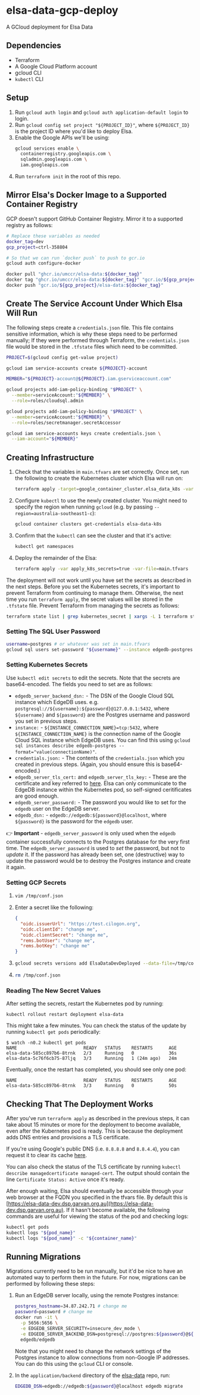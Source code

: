# elsa-data-gcp-deploy

A GCloud deployment for Elsa Data

## Dependencies

* Terraform
* A Google Cloud Platform account
* gcloud CLI
* `kubectl` CLI

## Setup

1. Run `gcloud auth login` and `gcloud auth application-default login` to login.
2. Run `gcloud config set project "${PROJECT_ID}"`, where `${PROJECT_ID}` is the project ID where you'd like to deploy Elsa.
3. Enable the Google APIs we'll be using:
   ```bash
   gcloud services enable \
     containerregistry.googleapis.com \
     sqladmin.googleapis.com \
     iam.googleapis.com
   ```
4. Run `terraform init` in the root of this repo.

## Mirror Elsa's Docker Image to a Supported Container Registry

GCP doesn't support GitHub Container Registry. Mirror it to a supported registry as follows:

```bash
# Replace these variables as needed
docker_tag=dev
gcp_project=ctrl-358804

# So that we can run `docker push` to push to gcr.io
gcloud auth configure-docker

docker pull "ghcr.io/umccr/elsa-data:${docker_tag}"
docker tag "ghcr.io/umccr/elsa-data:${docker_tag}" "gcr.io/${gcp_project}/elsa-data:${docker_tag}"
docker push "gcr.io/${gcp_project}/elsa-data:${docker_tag}"
```

## Create The Service Account Under Which Elsa Will Run

The following steps create a `credentials.json` file. This file contains sensitive information, which is why these steps need to be performed manually; If they were performed through Terraform, the `credentials.json` file would be stored in the `.tfstate` files which need to be committed.

```bash
PROJECT=$(gcloud config get-value project)

gcloud iam service-accounts create ${PROJECT}-account

MEMBER="${PROJECT}-account@${PROJECT}.iam.gserviceaccount.com"

gcloud projects add-iam-policy-binding "$PROJECT" \
  --member=serviceAccount:"${MEMBER}" \
  --role=roles/cloudsql.admin

gcloud projects add-iam-policy-binding "$PROJECT" \
  --member=serviceAccount:"${MEMBER}" \
  --role=roles/secretmanager.secretAccessor

gcloud iam service-accounts keys create credentials.json \
  --iam-account="${MEMBER}"
```

## Creating Infrastructure


1. Check that the variables in `main.tfvars` are set correctly. Once set, run the following to create the Kubernetes cluster which Elsa will run on:

   ```bash
   terraform apply -target=google_container_cluster.elsa_data_k8s -var-file=main.tfvars
   ```

2. Configure `kubectl` to use the newly created cluster. You might need to specify the region when running `gcloud` (e.g. by passing `--region=australia-southeast1-c`):

   ```bash
   gcloud container clusters get-credentials elsa-data-k8s
   ```

3. Confirm that the `kubectl` can see the cluster and that it's active:

   ```bash
   kubectl get namespaces
   ```

4. Deploy the remainder of the Elsa:

   ```bash
   terraform apply -var apply_k8s_secrets=true -var-file=main.tfvars
   ```

The deployment will not work until you have set the secrets as described in the next steps. Before you set the Kubernetes secrets, it's important to prevent Terraform from continuing to manage them. Otherwise, the next time you run `terraform apply`, the secret values will be stored in the `.tfstate` file. Prevent Terraform from managing the secrets as follows:

```bash
terraform state list | grep kubernetes_secret | xargs -L 1 terraform state rm
```

### Setting The SQL User Password

```bash
username=postgres # or whatever was set in main.tfvars
gcloud sql users set-password "${username}" --instance edgedb-postgres --prompt-for-password
```

### Setting Kubernetes Secrets

Use `kubectl edit secrets` to edit the secrets. Note that the secrets are base64-encoded. The fields you need to set are as follows:

* `edgedb_server_backend_dsn:` - The DSN of the Google Cloud SQL instance which EdgeDB uses. e.g. `postgresql://${username}:${password}@127.0.0.1:5432`, where `${username}` and `${password}` are the Postgres username and password you set in previous steps.
* `instance:` - `${INSTANCE_CONNECTION_NAME}=tcp:5432`, where `${INSTANCE_CONNECTION_NAME}` is the connection name of the Google Cloud SQL instance which EdgeDB uses. You can find this using `gcloud sql instances describe edgedb-postgres --format="value(connectionName)"`.
* `credentials.json:` - The contents of the `credentials.json` which you created in previous steps. (Again, you should ensure this is base64-encoded.)
* `edgedb_server_tls_cert:` and `edgedb_server_tls_key:` - These are the certificate and key referred to [here](https://www.edgedb.com/docs/guides/deployment/gcp). Elsa can only communicate to the EdgeDB instance within the Kubernetes pod, so self-signed ceritificates are good enough.
* `edgedb_server_password:` - The password you would like to set for the `edgedb` user on the EdgeDB server.
* `edgedb_dsn:` - `edgedb://edgedb:${password}@localhost`, where `${password}` is the password for the `edgedb` user.

👉 **Important** - `edgedb_server_password` is only used when the `edgedb` container successfully connects to the Postgres database for the very first time. The `edgedb_server_password` is used to _set_ the password, but not to _update_ it. If the password has already been set, one (destructive) way to update the password would be to destroy the Postgres instance and create it again.

### Setting GCP Secrets

1. ```bash
   vim /tmp/conf.json
   ```

2. Enter a secret like the following:
   ```json
   {
     "oidc.issuerUrl": "https://test.cilogon.org",
     "oidc.clientId": "change me",
     "oidc.clientSecret": "change me",
     "rems.botUser": "change me",
     "rems.botKey": "change me"
   }
   ```

3. ```bash
   gcloud secrets versions add ElsaDataDevDeployed --data-file=/tmp/conf.json
   ```

4. ```bash
   rm /tmp/conf.json
   ```

### Reading The New Secret Values

After setting the secrets, restart the Kubernetes pod by running:

```
kubectl rollout restart deployment elsa-data
```

This might take a few minutes. You can check the status of the update by running `kubectl get pods` periodically:

```
$ watch -n0.2 kubectl get pods
NAME                         READY   STATUS    RESTARTS      AGE
elsa-data-585cc897b6-8trnk   2/3     Running   0             36s
elsa-data-5c76f6cb75-87ljq   3/3     Running   1 (24m ago)   24m
```

Eventually, once the restart has completed, you should see only one pod:

```
NAME                         READY   STATUS    RESTARTS      AGE
elsa-data-585cc897b6-8trnk   3/3     Running   0             50s
```

## Checking That The Deployment Works

After you've run `terraform apply` as described in the previous steps, it can take about 15 minutes or more for the deployment to become available, even after the Kubernetes pod is ready. This is because the deployment adds DNS entries and provisions a TLS certificate.

If you're using Google's public DNS (i.e. `8.8.8.8` and `8.8.4.4`), you can request it to clear its cache [here](https://dns.google/cache).

You can also check the status of the TLS certificate by running `kubectl describe managedcertificate managed-cert`. The output should contain the line `Certificate Status: Active` once it's ready.

After enough waiting, Elsa should eventually be accessible through your web browser at the FQDN you specified in the tfvars file. By default this is [https://elsa-data-dev.dsp.garvan.org.au](https://elsa-data-dev.dsp.garvan.org.au). If it hasn't become available, the following commands are useful for viewing the status of the pod and checking logs:

```bash
kubectl get pods
kubectl logs "${pod_name}"
kubectl logs "${pod_name}" -c "${container_name}"
```

## Running Migrations

Migrations currently need to be run manually, but it'd be nice to have an automated way to perform them in the future. For now, migrations can be performed by following these steps:

1. Run an EdgeDB server locally, using the remote Postgres instance:

   ```bash
   postgres_hostname=34.87.242.71 # change me
   password=password # change me
   docker run -it \
     -p 5656:5656 \
     -e EDGEDB_SERVER_SECURITY=insecure_dev_mode \
     -e EDGEDB_SERVER_BACKEND_DSN=postgresql://postgres:${password}@${postgres_hostname}:5432 \
     edgedb/edgedb
   ```

   Note that you might need to change the network settings of the Postgres instance to allow connections from non-Google IP addresses. You can do this using the `gcloud` CLI or console.

2. In the `application/backend` directory of the [elsa-data](https://github.com/umccr/elsa-data/) repo, run:

   ```bash
   EDGEDB_DSN=edgedb://edgedb:${password}@localhost edgedb migrate
   ```

